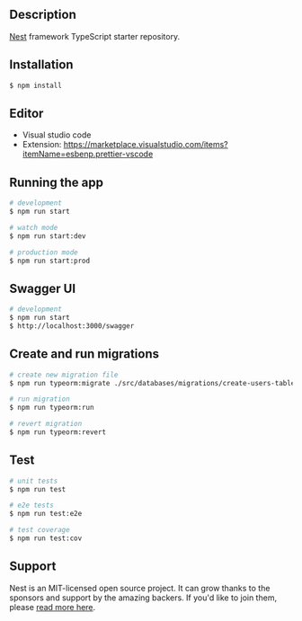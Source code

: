## Description

[Nest](https://github.com/nestjs/nest) framework TypeScript starter repository.

## Installation

```bash
$ npm install
```

## Editor

- Visual studio code
- Extension: https://marketplace.visualstudio.com/items?itemName=esbenp.prettier-vscode

## Running the app

```bash
# development
$ npm run start

# watch mode
$ npm run start:dev

# production mode
$ npm run start:prod
```

## Swagger UI

```bash
# development
$ npm run start
$ http://localhost:3000/swagger
```

## Create and run migrations

```bash
# create new migration file
$ npm run typeorm:migrate ./src/databases/migrations/create-users-table

# run migration
$ npm run typeorm:run

# revert migration
$ npm run typeorm:revert
```

## Test

```bash
# unit tests
$ npm run test

# e2e tests
$ npm run test:e2e

# test coverage
$ npm run test:cov
```

## Support

Nest is an MIT-licensed open source project. It can grow thanks to the sponsors and support by the amazing backers. If you'd like to join them, please [read more here](https://docs.nestjs.com/support).
